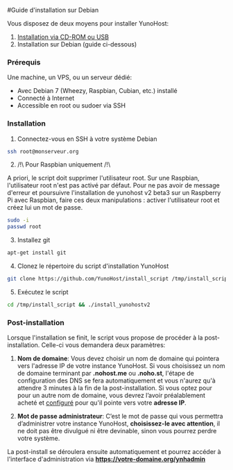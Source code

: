 #Guide d'installation sur Debian

Vous disposez de deux moyens pour installer YunoHost:

1. [Installation via CD-ROM ou USB](#/install_fr)
2. Installation sur Debian (guide ci-dessous)

### Prérequis
Une machine, un VPS, ou un serveur dédié:

* Avec Debian 7 (Wheezy, Raspbian, Cubian, etc.) installé
* Connecté à Internet
* Accessible en root ou sudoer via SSH

### Installation

1. Connectez-vous en SSH à votre système Debian
```bash
ssh root@monserveur.org
```

2. /!\ Pour Raspbian uniquement /!\

A priori, le script doit supprimer l'utilisateur root.
Sur une Raspbian, l'utilisateur root n'est pas activé par défaut.
Pour ne pas avoir de message d'erreur et poursuivre l'installation de yunohost v2 beta3 sur un Raspberry Pi avec Raspbian, faire ces deux manipulations : activer l'utilisateur root et créez lui un mot de passe.
```bash
sudo -i
passwd root
```

3. Installez git
```bash
apt-get install git
```

4. Clonez le répertoire du script d'installation YunoHost
```bash
git clone https://github.com/YunoHost/install_script /tmp/install_script
```

5. Exécutez le script
```bash
cd /tmp/install_script && ./install_yunohostv2
```

### Post-installation

Lorsque l'installation se finit, le script vous propose de procéder à la post-installation. Celle-ci vous demandera deux paramètres:

1. **Nom de domaine**: Vous devez choisir un nom de domaine qui pointera vers l'adresse IP de votre instance YunoHost. Si vous choisissez un nom de domaine terminant par **.nohost.me** ou **.noho.st**, l'étape de configuration des DNS se fera automatiquement et vous n'aurez qu'à attendre 3 minutes à la fin de la post-installation. Si vous optez pour pour un autre nom de domaine, vous devrez l’avoir préalablement acheté et [configuré](#/dns_fr) pour qu'il pointe vers votre **adresse IP**.

2. **Mot de passe administrateur**: C’est le mot de passe qui vous permettra d’administrer votre instance YunoHost, **choisissez-le avec attention**, il ne doit pas être divulgué ni être devinable, sinon vous pourrez perdre votre système.

La post-install se déroulera ensuite automatiquement et pourrez accéder à l'interface d'administration via **https://votre-domaine.org/ynhadmin**
